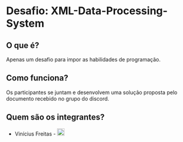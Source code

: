 # Desafio: XML-Data-Processing-System

## O que é?
<p>Apenas um desafio para impor as habilidades de programação. </p> 

## Como funciona?
<p>Os participantes se juntam e desenvolvem uma solução proposta pelo documento recebido no grupo do discord. </p>

## Quem são os integrantes?
* <p font-size: 15px">Vinícius Freitas -
    <a href="https://www.linkedin.com/in/vinicius-rodrigues-de-freitas/">
        <img src="https://cdn.discordapp.com/attachments/1169335695240867950/1169335968466227200/linkedin-removebg-preview.png" width="20" alt="LinkedIn">
    </a>
</p>


 

